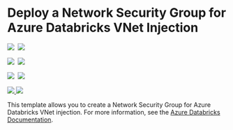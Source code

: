 # Deploy a Network Security Group for Azure Databricks VNet Injection

<IMG SRC="https://azbotstorage.blob.core.windows.net/badges/101-databricks-nsg-for-vnet-injection/PublicLastTestDate.svg" />&nbsp;
<IMG SRC="https://azbotstorage.blob.core.windows.net/badges/101-databricks-nsg-for-vnet-injection/PublicDeployment.svg" />&nbsp;

<IMG SRC="https://azbotstorage.blob.core.windows.net/badges/101-databricks-nsg-for-vnet-injection/FairfaxLastTestDate.svg" />&nbsp;
<IMG SRC="https://azbotstorage.blob.core.windows.net/badges/101-databricks-nsg-for-vnet-injection/FairfaxDeployment.svg" />&nbsp;

<IMG SRC="https://azbotstorage.blob.core.windows.net/badges/101-databricks-nsg-for-vnet-injection/BestPracticeResult.svg" />&nbsp;
<IMG SRC="https://azbotstorage.blob.core.windows.net/badges/101-databricks-nsg-for-vnet-injection/CredScanResult.svg" />&nbsp;

<a href="https://portal.azure.com/#create/Microsoft.Template/uri/https%3A%2F%2Fraw.githubusercontent.com%2FAzure%2Fazure-quickstart-templates%2Fmaster%2F101-databricks-nsg-for-vnet-injection%2Fazuredeploy.json" target="_blank">
    <img src="http://azuredeploy.net/deploybutton.png"/>
</a>
<a href="http://armviz.io/#/?load=https%3A%2F%2Fraw.githubusercontent.com%2FAzure%2Fazure-quickstart-templates%2Fmaster%2F101-databricks-nsg-for-vnet-injection%2Fazuredeploy.json" target="_blank">
    <img src="http://armviz.io/visualizebutton.png"/>
</a>

This template allows you to create a Network Security Group for Azure Databricks VNet injection.
For more information, see the <a href="https://docs.microsoft.com/en-us/azure/azure-databricks/">Azure Databricks Documentation</a>.
